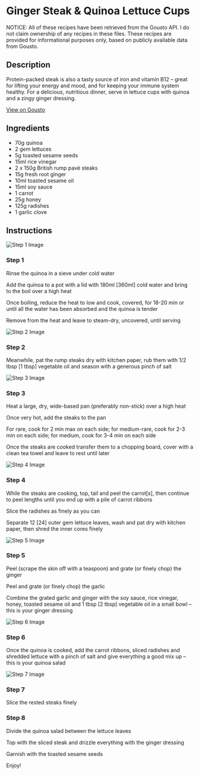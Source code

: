 # Ginger Steak & Quinoa Lettuce Cups

NOTICE: All of these recipes have been retrieved from the Gousto API. I do not claim ownership of any recipes in these files. These recipes are provided for informational purposes only, based on publicly available data from Gousto.

## Description

Protein-packed steak is also a tasty source of iron and vitamin B12 – great for lifting your energy and mood, and for keeping your immune system healthy. For a delicious, nutritious dinner, serve in lettuce cups with quinoa and a zingy ginger dressing.

[View on Gousto](https://www.gousto.co.uk/recipes/cookbook/ginger-steak-quinoa-lettuce-cups)

## Ingredients

- 70g quinoa
- 2 gem lettuces
- 5g toasted sesame seeds
- 15ml rice vinegar
- 2 x 150g British rump pavé steaks
- 15g fresh root ginger 
- 10ml toasted sesame oil
- 15ml soy sauce
- 1 carrot
- 25g honey
- 125g radishes
- 1 garlic clove

## Instructions

![Step 1 Image](https://production-media.gousto.co.uk/cms/recipe-step-image/RC2217Step-1-x200.jpg)

### Step 1

Rinse the quinoa in a sieve under cold water

Add the quinoa to a pot with a lid with 180ml <span class="text-danger">[360ml]</span> cold water and bring to the boil over a high heat

Once boiling, reduce the heat to low and cook, covered, for 18-20 min or until all the water has been absorbed and the quinoa is tender

Remove from the heat and leave to steam-dry, uncovered, until serving

![Step 2 Image](https://production-media.gousto.co.uk/cms/recipe-step-image/RC2217Step-2-x200.jpg)

### Step 2

Meanwhile, pat the rump steaks dry with kitchen paper, rub them with 1/2 tbsp <span class="text-danger">[1 tbsp]</span> vegetable oil and season with a generous pinch of salt

![Step 3 Image](https://production-media.gousto.co.uk/cms/recipe-step-image/RC2217Step-3-x200.jpg)

### Step 3

Heat a large, dry, wide-based pan (preferably non-stick) over a high heat

Once very hot, add the steaks to the pan

For rare, cook for 2 min max on each side; for medium-rare, cook for 2-3 min on each side; for medium, cook for 3-4 min on each side

Once the steaks are cooked transfer them to a chopping board, cover with a clean tea towel and leave to rest until later

![Step 4 Image](https://production-media.gousto.co.uk/cms/recipe-step-image/RC2217Step-4-x200.jpg)

### Step 4

While the steaks are cooking, top, tail and peel the carrot<span class="text-danger">[s]</span>, then continue to peel lengths until you end up with a pile of carrot ribbons

Slice the radishes as finely as you can

Separate 12 <span class="text-danger">[24]</span> outer gem lettuce leaves, wash and pat dry with kitchen paper, then shred the inner cores finely

![Step 5 Image](https://production-media.gousto.co.uk/cms/recipe-step-image/RC2217Step-5-x200.jpg)

### Step 5

Peel (scrape the skin off with a teaspoon) and grate (or finely chop) the ginger

Peel and grate (or finely chop) the garlic

Combine the grated garlic and ginger with the soy sauce, rice vinegar, honey, toasted sesame oil and 1 tbsp<span class="text-danger"> [2 tbsp]</span> vegetable oil in a small bowl – this is your ginger dressing

![Step 6 Image](https://production-media.gousto.co.uk/cms/recipe-step-image/RC2217Step-6-x200.jpg)

### Step 6

Once the quinoa is cooked, add the carrot ribbons, sliced radishes and shredded lettuce with a pinch of salt and give everything a good mix up – this is your quinoa salad

![Step 7 Image](https://production-media.gousto.co.uk/cms/recipe-step-image/RC2217Step-7-x200.jpg)

### Step 7

Slice the rested steaks finely

### Step 8

Divide the quinoa salad between the lettuce leaves

Top with the sliced steak and drizzle everything with the ginger dressing

Garnish with the toasted sesame seeds

Enjoy!

